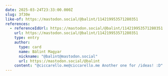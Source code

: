 ```yaml
---
date: 2025-03-24T23:33:00.000Z
slug: 3f30e
like-of: https://mastodon.social/@balint/114219953571280351
references:
  - referenceIdUrl: https://mastodon.social/@balint/114219953571280351
    url: https://mastodon.social/@balint/114219953571280351
    type: entry
    author:
      type: card
      name: Bálint Magyar
      nickname: "@balint@mastodon.social"
      url: https://mastodon.social/@balint
    content: "@ciccarello.me@ciccarello.me Another one for /ideas! :D"
---
```



